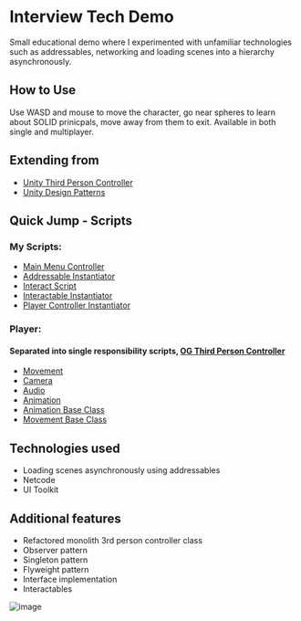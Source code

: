 # Interview Tech Demo
Small educational demo where I experimented with unfamiliar technologies such as addressables, networking and loading scenes into a hierarchy asynchronously.

## How to Use
Use WASD and mouse to move the character, go near spheres to learn about SOLID prinicpals, move away from them to exit. Available in both single and multiplayer.

## Extending from
- [Unity Third Person Controller](https://assetstore.unity.com/packages/essentials/starter-assets-thirdperson-updates-in-new-charactercontroller-pa-196526?srsltid=AfmBOoqvIsOoFsGqnJY6_LrtKc1UEwbI17N8BXxxux6a0p3WZgX4wC5X)
- [Unity Design Patterns](https://assetstore.unity.com/packages/essentials/tutorial-projects/level-up-your-code-with-design-patterns-and-solid-289616?srsltid=AfmBOoo1yzzEJk81iBWJnT2g8zU0QgPfhlVvohvhjxRWq8Mas6FF4ETF)

## Quick Jump - Scripts
### My Scripts:
- [Main Menu Controller](https://github.com/mmadsoup/Floreo-Interview-Demo/blob/main/Floreo-Interview-Demo/Assets/Scripts/UI/MainMenuCotroller.cs)
- [Addressable Instantiator](https://github.com/mmadsoup/Floreo-Interview-Demo/blob/main/Floreo-Interview-Demo/Assets/Scripts/Addressables/AddressableInstantiator.cs)
- [Interact Script](https://github.com/mmadsoup/Floreo-Interview-Demo/blob/main/Floreo-Interview-Demo/Assets/Scripts/Interactables/Interactable.cs)
- [Interactable Instantiator](https://github.com/mmadsoup/Floreo-Interview-Demo/blob/main/Floreo-Interview-Demo/Assets/Scripts/Interactables/InteractableInstantiator.cs)
- [Player Controller Instantiator](https://github.com/mmadsoup/Floreo-Interview-Demo/blob/main/Floreo-Interview-Demo/Assets/Scripts/Addressables/PlayerControllerInstantiator.cs)


### Player:
#### Separated into single responsibility scripts, [OG Third Person Controller](https://github.com/mmadsoup/Floreo-Interview-Demo/blob/main/Floreo-Interview-Demo/Assets/StarterAssets/ThirdPersonController/Scripts/ThirdPersonController.cs)
- [Movement](https://github.com/mmadsoup/Floreo-Interview-Demo/blob/main/Floreo-Interview-Demo/Assets/Scripts/Player/Movement/PlayerMovement.cs)
- [Camera](https://github.com/mmadsoup/Floreo-Interview-Demo/blob/main/Floreo-Interview-Demo/Assets/Scripts/Player/Camera/PlayerCamera.cs)
- [Audio](https://github.com/mmadsoup/Floreo-Interview-Demo/blob/main/Floreo-Interview-Demo/Assets/Scripts/Player/Audio/PlayerAudio.cs)
- [Animation](https://github.com/mmadsoup/Floreo-Interview-Demo/blob/main/Floreo-Interview-Demo/Assets/Scripts/Player/Animation/PlayerAnimation.cs)
- [Animation Base Class](https://github.com/mmadsoup/Floreo-Interview-Demo/blob/main/Floreo-Interview-Demo/Assets/Scripts/Player/BaseClasses/PlayerAnimatorBaseClass.cs)
- [Movement Base Class](https://github.com/mmadsoup/Floreo-Interview-Demo/blob/main/Floreo-Interview-Demo/Assets/Scripts/Player/BaseClasses/PlayerMovementBaseClass.cs)

## Technologies used
- Loading scenes asynchronously using addressables
- Netcode
- UI Toolkit

## Additional features
- Refactored monolith 3rd person controller class
- Observer pattern
- Singleton pattern
- Flyweight pattern
- Interface implementation
- Interactables


![image](https://github.com/user-attachments/assets/c405d7e2-5918-45c5-8217-006e6c539016)
